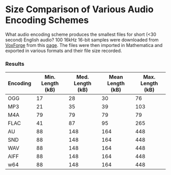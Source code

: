 # Size Comparison of Various Audio Encoding Schemes

What audio encoding scheme produces the smallest files for short (<30 second) English audio? 100 16kHz 16-bit samples were downloaded from [VoxForge](http://www.voxforge.org/) from this [page](http://www.repository.voxforge1.org/downloads/SpeechCorpus/Trunk/Audio/Main/16kHz_16bit/). The files were then imported in Mathematica and exported in various formats and their file size recorded.


### Results

| Encoding | Min. Length (kB) | Med. Length (kB) | Mean Length (kB) | Max. Length (kB) |
| --- | --- | --- | --- | --- |
| OGG | 17 | 28 | 30 | 76 | 
| MP3 | 21 | 35 | 39 | 103 | 
| M4A | 79 | 79 | 79 | 79 | 
| FLAC | 41 | 87 | 95 | 265 | 
| AU | 88 | 148 | 164 | 448 | 
| SND | 88 | 148 | 164 | 448 | 
| WAV | 88 | 148 | 164 | 448 | 
| AIFF | 88 | 148 | 164 | 448 | 
| w64 | 88 | 148 | 164 | 448 | 
